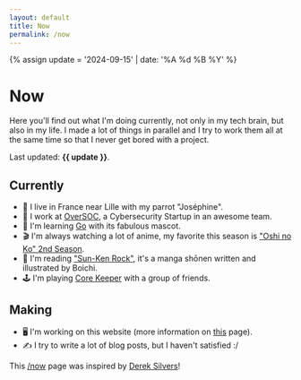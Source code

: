```yaml
---
layout: default
title: Now
permalink: /now
---
```


<!-- On this page I put what I what to highlight -->

{% assign update = '2024-09-15' | date: '%A %d %B %Y' %}

# Now

Here you'll find out what I'm doing currently, not only in my tech brain, but also in my life.
I made a lot of things in parallel and I try to work them all at the same time so that I never get bored with a project.

Last updated: **{{ update }}**.

## Currently

- 📍 I live in France near Lille with my parrot "Joséphine".
- 💼 I work at [OverSOC](https://www.oversoc.com), a Cybersecurity Startup in an awesome team.
- 🧠 I'm learning [Go](https://go.dev) with its fabulous mascot.
- 🎬 I'm always watching a lot of anime, my favorite this season is ["Oshi no Ko" 2nd Season](https://myanimelist.net/anime/55791/Oshi_no_Ko_2nd_Season).
- 📖 I'm reading ["Sun-Ken Rock"](https://myanimelist.net/manga/8848/Sun-Ken_Rock), it's a manga shōnen written and illustrated by Boichi.
- 🕹️ I'm playing [Core Keeper](https://store.steampowered.com/app/1621690/Core_Keeper/) with a group of friends.

## Making

- 🖥️ I'm working on this website (more information on [this](/this) page).
- ✍️ I try to write a lot of blog posts, but I haven't satisfied :/

This [/now](https://nownownow.com/about) page was inspired by [Derek Silvers](https://sivers.org/)!
